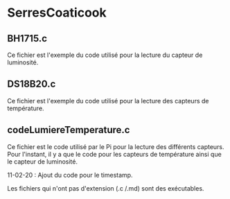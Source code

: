 # SerresCoaticook
## BH1715.c
Ce fichier est l'exemple du code utilisé pour la lecture du capteur de luminosité.
## DS18B20.c
Ce fichier est l'exemple du code utilisé pour la lecture des capteurs de température.
## codeLumiereTemperature.c
Ce fichier est le code utilisé par le Pi pour la lecture des différents capteurs. Pour l'instant, il y a que le code pour les capteurs de température ainsi que le capteur de luminosité.

11-02-20 :
Ajout du code pour le timestamp.

Les fichiers qui n'ont pas d'extension (.c /.md) sont des exécutables.
